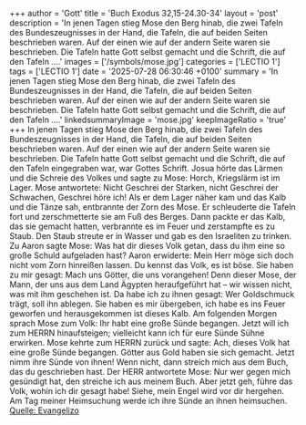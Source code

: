 +++
author = 'Gott'
title = 'Buch Exodus 32,15-24.30-34'
layout = 'post'
description = 'In jenen Tagen stieg Mose den Berg hinab, die zwei Tafeln des Bundeszeugnisses in der Hand, die Tafeln, die auf beiden Seiten beschrieben waren. Auf der einen wie auf der andern Seite waren sie beschrieben. Die Tafeln hatte Gott selbst gemacht und die Schrift, die auf den Tafeln ....'
images = ['/symbols/mose.jpg']
categories = ['LECTIO 1']
tags = ['LECTIO 1']
date = '2025-07-28 06:30:46 +0100'
summary = 'In jenen Tagen stieg Mose den Berg hinab, die zwei Tafeln des Bundeszeugnisses in der Hand, die Tafeln, die auf beiden Seiten beschrieben waren. Auf der einen wie auf der andern Seite waren sie beschrieben. Die Tafeln hatte Gott selbst gemacht und die Schrift, die auf den Tafeln ....'
linkedsummaryImage = 'mose.jpg'
keepImageRatio = 'true'
+++
In jenen Tagen stieg Mose den Berg hinab, die zwei Tafeln des Bundeszeugnisses in der Hand, die Tafeln, die auf beiden Seiten beschrieben waren. Auf der einen wie auf der andern Seite waren sie beschrieben.
Die Tafeln hatte Gott selbst gemacht und die Schrift, die auf den Tafeln eingegraben war, war Gottes Schrift.<!--more-->
Josua hörte das Lärmen und die Schreie des Volkes und sagte zu Mose: Horch, Kriegslärm ist im Lager.
Mose antwortete: Nicht Geschrei der Starken, nicht Geschrei der Schwachen, Geschrei höre ich!
Als er dem Lager näher kam und das Kalb und die Tänze sah, entbrannte der Zorn des Mose. Er schleuderte die Tafeln fort und zerschmetterte sie am Fuß des Berges.
Dann packte er das Kalb, das sie gemacht hatten, verbrannte es im Feuer und zerstampfte es zu Staub. Den Staub streute er in Wasser und gab es den Israeliten zu trinken.
Zu Aaron sagte Mose: Was hat dir dieses Volk getan, dass du ihm eine so große Schuld aufgeladen hast?
Aaron erwiderte: Mein Herr möge sich doch nicht vom Zorn hinreißen lassen. Du kennst das Volk, es ist böse.
Sie haben zu mir gesagt: Mach uns Götter, die uns vorangehen! Denn dieser Mose, der Mann, der uns aus dem Land Ägypten heraufgeführt hat – wir wissen nicht, was mit ihm geschehen ist.
Da habe ich zu ihnen gesagt: Wer Goldschmuck trägt, soll ihn ablegen. Sie haben es mir übergeben, ich habe es ins Feuer geworfen und herausgekommen ist dieses Kalb.
Am folgenden Morgen sprach Mose zum Volk: Ihr habt eine große Sünde begangen. Jetzt will ich zum HERRN hinaufsteigen; vielleicht kann ich für eure Sünde Sühne erwirken.
Mose kehrte zum HERRN zurück und sagte: Ach, dieses Volk hat eine große Sünde begangen. Götter aus Gold haben sie sich gemacht.
Jetzt nimm ihre Sünde von ihnen! Wenn nicht, dann streich mich aus dem Buch, das du geschrieben hast.
Der HERR antwortete Mose: Nur wer gegen mich gesündigt hat, den streiche ich aus meinem Buch.
Aber jetzt geh, führe das Volk, wohin ich dir gesagt habe! Siehe, mein Engel wird vor dir hergehen. Am Tag meiner Heimsuchung werde ich ihre Sünde an ihnen heimsuchen.<br> [Quelle: Evangelizo](https://evangeliumtagfuertag.org/DE/gospel)